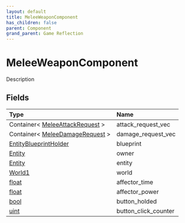 ```yaml
---
layout: default
title: MeleeWeaponComponent
has_children: false
parent: Component
grand_parent: Game Reflection
---
```

# MeleeWeaponComponent
Description 

## Fields

| Type | Name |
|:----------|:--------------|
| Container< [MeleeAttackRequest](/riftbreaker-wiki/docs/game-reflection/classes/melee_attack_request/) > | attack_request_vec |
| Container< [MeleeDamageRequest](/riftbreaker-wiki/docs/game-reflection/classes/melee_damage_request/) > | damage_request_vec |
| [EntityBlueprintHolder](/riftbreaker-wiki/docs/game-reflection/components/entity_blueprint_holder/) | blueprint |
| [Entity](/riftbreaker-wiki/docs/game-reflection/classes/entity/) | owner |
| [Entity](/riftbreaker-wiki/docs/game-reflection/classes/entity/) | entity |
| [World1](/riftbreaker-wiki/docs/game-reflection/components/world1/) | world |
| [float](/riftbreaker-wiki/docs/game-reflection/components/float/) | affector_time |
| [float](/riftbreaker-wiki/docs/game-reflection/components/float/) | affector_power |
| [bool](/riftbreaker-wiki/docs/game-reflection/components/bool/) | button_holded |
| [uint](/riftbreaker-wiki/docs/game-reflection/components/uint/) | button_click_counter |


